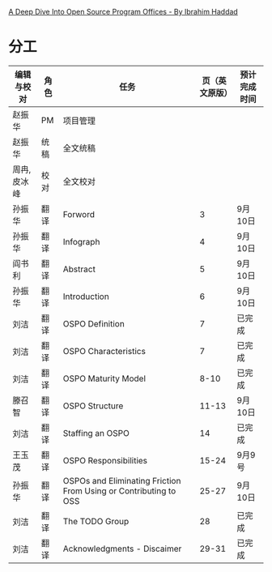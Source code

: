 [A Deep Dive Into Open Source Program Offices - By Ibrahim Haddad](!https://8112310.fs1.hubspotusercontent-na1.net/hubfs/8112310/LF%20Research/LFR_LFAID_Deep_Dive_Open_Source_Program_Offices_081922.pdf?hsCtaTracking=d11dcd9c-049c-4d44-81dc-0d7e07054c67%7Ccb45c958-db17-4c24-ae69-bc723aea709d)
# 分工
| 编辑与校对  | 角色 | 任务                                                               | 页（英文原版） | 预计完成时间 |
| ------ | -- | ---------------------------------------------------------------- | ------- | ------ |
| 赵振华    | PM | 项目管理                                                             |         |        |
| 赵振华    | 统稿 | 全文统稿                                                             |         |        |
| 周冉,皮冰峰     | 校对 | 全文校对                                                             |         |        |
| 孙振华    | 翻译 | Forword                                                          | 3       | 9月10日  |
| 孙振华    | 翻译 | Infograph                                                        | 4       | 9月10日  |
| 阎书利    | 翻译 | Abstract                                                         | 5       | 9月10日  |
| 孙振华    | 翻译 | Introduction                                                     | 6       | 9月10日  |
| 刘洁     | 翻译 | OSPO Definition                                                  | 7       |  已完成  |
| 刘洁     | 翻译 | OSPO Characteristics                                             | 7       |  已完成  |
| 刘洁     | 翻译 | OSPO Maturity Model                                              | 8-10    |  已完成  |
| 滕召智    | 翻译 | OSPO Structure                                                   | 11-13   | 9月10日  |
| 刘洁     | 翻译 | Staffing an OSPO                                                 | 14      |  已完成  |
| 王玉茂 | 翻译 | OSPO Responsibilities                                            | 15-24   | 9月9号   |
| 孙振华    | 翻译 | OSPOs and Eliminating Friction From Using or Contributing to OSS | 25-27   | 9月10日  |
| 刘洁     | 翻译 | The TODO Group                                                   | 28      |  已完成  |
| 刘洁     | 翻译 | Acknowledgments - Discaimer                                      | 29-31   | 已完成  |
